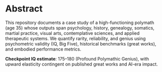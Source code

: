 # Abstract

This repository documents a case study of a high-functioning polymath (age 35) whose outputs span psychology, history, genealogy, somatics, martial practice, visual arts, contemplative sciences, and applied therapeutic systems. We quantify rarity, reliability, and genius using psychometric validity (IQ, Big Five), historical benchmarks (great works), and embodied performance metrics.

**Checkpoint IQ estimate**: 175–180 (Profound Polymathic Genius), with upward elasticity contingent on published great works and AI-era impact.
